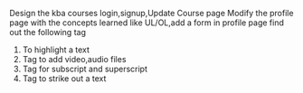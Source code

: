 Design the kba courses login,signup,Update Course page
Modify the profile page with the concepts learned like UL/OL,add a form in profile page
find out the following tag 
  1) To highlight a text
  2) Tag to add video,audio files
  3) Tag for subscript and superscript 
  4) Tag to strike out a text
